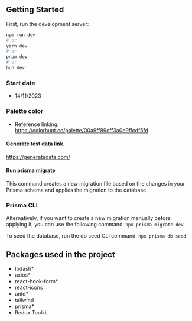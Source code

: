 ## Getting Started

First, run the development server:

```bash
npm run dev
# or
yarn dev
# or
pnpm dev
# or
bun dev
```

### Start date
- 14/11/2023
### Palette color
- Reference linking: https://colorhunt.co/palette/00a9ff89cff3a0e9ffcdf5fd

#### Generate test data link. 
https://generatedata.com/

#### Run prisma migrate

This command creates a new migration file based on the changes in your Prisma schema and applies the migration to the database.


### Prisma CLI
Alternatively, if you want to create a new migration manually before applying it, you can use the following command: `npx prisma migrate dev`

To seed the database, run the db seed CLI command: `npx prisma db seed`

## Packages used in the project
  - lodash*
  - axios*
  - react-hook-form*
  - react-icons
  - antd*
  - tailwind
  - prisma*
  - Redux Toolkit
